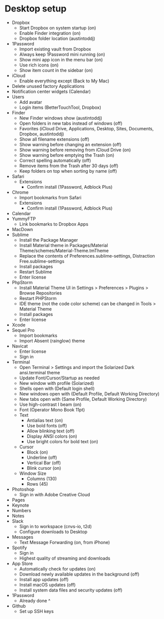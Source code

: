# Desktop setup
- Dropbox
  - Start Dropbox on system startup (on)
  - Enable Finder integration (on)
  - Dropbox folder location (austintoddj)
- 1Password
  - Import existing vault from Dropbox
  - Always keep 1Password mini running (on)
  - Show mini app icon in the menu bar (on)
  - Use rich icons (on)
  - Show item count in the sidebar (on)
- iCloud
  - Enable everything except (Back to My Mac)
- Delete unused factory Applications
- Notification center widgets (Calendar)
- Users
  - Add avatar
  - Login items (BetterTouchTool, Dropbox)
- Finder
  - New Finder windows show (austintoddj)
  - Open folders in new tabs instead of windows (off)
  - Favorites (iCloud Drive, Applications, Desktop, Sites, Documents, Dropbox, austintoddj)
  - Show all filename extensions (off)
  - Show warning before changing an extension (off)
  - Show warning before removing from iCloud Drive (on)
  - Show warning before emptying the Trash (on)
  - Correct spelling automatically (off)
  - Remove items from the Trash after 30 days (off)
  - Keep folders on top when sorting by name (off)
- Safari
  - Extensions
    - Confirm install (1Password, Adblock Plus)
- Chrome
  - Import bookmarks from Safari
  - Extensions
    - Confirm install (1Password, Adblock Plus)
- Calendar
- YummyFTP
  - Link bookmarks to Dropbox Apps
- MacDown
- Sublime
  - Install the Package Manager
  - Install Material theme in Packages/Material Theme/schemes/Material-Theme.tmTheme
  - Replace the contents of Preferences.sublime-settings, Distraction Free.sublime-settings
  - Install packages
  - Restart Sublime
  - Enter license
- PhpStorm
  - Install Material Theme UI in Settings > Preferences > Plugins > Browse Repositories
  - Restart PHPStorm
  - IDE theme (not the code color scheme) can be changed in Tools > Material Theme
  - Install packages
  - Enter license
- Xcode
- Sequel Pro
  - Import bookmarks
  - Import Absent (rainglow) theme
- Navicat
  - Enter license
  - Sign in
- Terminal
  - Open Terminal > Settings and import the Solarized Dark ansi.terminal theme
  - Update Font/Cursor/Startup as needed
  - New window with profile (Solarized)
  - Shells open with (Default login shell)
  - New windows open with (Default Profile, Default Working Directory)
  - New tabs open with (Same Profile, Default Working Directory)
  - Use high-contrast I beam (on)
  - Font (Operator Mono Book 11pt)
  - Text
    - Antialias text (on)
    - Use bold fonts (off)
    - Allow blinking text (off)
    - Display ANSI colors (on)
    - Use bright colors for bold text (on)
  - Cursor
    - Block (on)
    - Underline (off)
    - Vertical Bar (off)
    - Blink cursor (on)
  - Window Size
    - Columns (130)
    - Rows (45)
- Photoshop
  - Sign in with Adobe Creative Cloud
- Pages
- Keynote
- Numbers
- Notes
- Slack
  - Sign in to workspace (cnvs-io, t2d)
  - Configure downloads to Desktop
- Messages
  - Text Message Forwarding (on, from iPhone)
- Spotify
  - Sign in
  - Highest quality of streaming and downloads
- App Store
  - Automatically check for updates (on)
  - Download newly available updates in the background (off)
  - Install app updates (off)
  - Install macOS updates (off)
  - Install system data files and security updates (off)
- 1Password
  - Already done ^
- Github
  - Set up SSH keys
